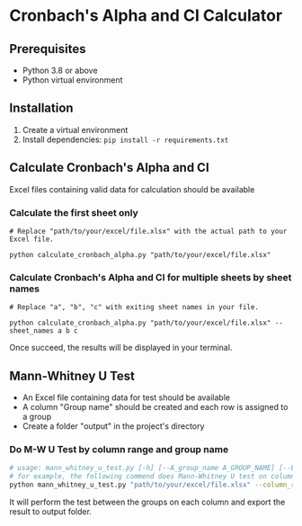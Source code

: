 # Cronbach's Alpha and CI Calculator

## Prerequisites
* Python 3.8 or above
* Python virtual environment

## Installation
1. Create a virtual environment 
2. Install dependencies: ```pip install -r requirements.txt```

## Calculate Cronbach's Alpha and CI
Excel files containing valid data for calculation should be available
### Calculate the first sheet only
```
# Replace "path/to/your/excel/file.xlsx" with the actual path to your Excel file.

python calculate_cronbach_alpha.py "path/to/your/excel/file.xlsx"
```
### Calculate Cronbach's Alpha and CI for multiple sheets by sheet names
```
# Replace "a", "b", "c" with exiting sheet names in your file.

python calculate_cronbach_alpha.py "path/to/your/excel/file.xlsx" --sheet_names a b c
```
Once succeed, the results will be displayed in your terminal.

## Mann-Whitney U Test
- An Excel file containing data for test should be available
- A column "Group name" should be created and each row is assigned to a group
- Create a folder "output" in the project's directory

### Do M-W U Test by column range and group name
```bash
# usage: mann_whitney_u_test.py [-h] [--A_group_name A_GROUP_NAME] [--B_group_name B_GROUP_NAME] [--sheet_name SHEET_NAME] [--column_indexes COLUMN_INDEXES [COLUMN_INDEXES ...]] [--column_range COLUMN_RANGE] excel_file_path
# for example, the following commend does Mann-Whitney U test on columns from F to AP between group Basic and Open Uni
python mann_whitney_u_test.py "path/to/your/excel/file.xlsx" --column_range "F-AP" --A_group_name Basic --B_group_name "Open Uni"
```
It will perform the test between the groups on each column and export the result to output folder.  

